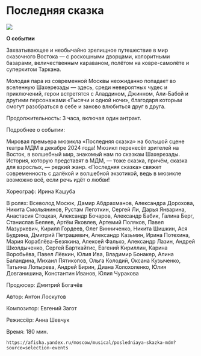 # Последняя сказка
![](https://avatars.mds.yandex.net/get-afishanew/4395007/40ac121a29142aa79f33ab781f195d87/960x690_noncrop)

**О событии**

Захватывающее и необычайно зрелищное путешествие в мир сказочного Востока — с роскошными дворцами, колоритными базарами, величественным караваном, полётом на ковре-самолёте и суперхитом Таркана.

Молодая пара из современной Москвы неожиданно попадает во вселенную Шахерезады — здесь, среди невероятных чудес и приключений, герои встретятся с Аладдином, Джинном, Али-Бабой и другими персонажами «Тысячи и одной ночи», благодаря которым смогут разобраться в себе и заново влюбиться друг в друга.

Продолжительность: 3 часа, включая один антракт.

Подробнее о событии:

Мировая премьера мюзикла «Последняя сказка» на большой сцене театра МДМ в декабре 2024 года! Мюзикл перенесёт зрителей на Восток, в волшебный мир, знакомый нам по сказкам Шахерезады. История, которую представят в МДМ, — тоже сказка, причём, сказка для взрослых, — редкий жанр. «Последняя сказка» свяжет современность с далёкой и волшебной экзотикой, ведь в мюзикле возможно всё, если речь идёт о любви!

Хореограф:
    Ирина Кашуба
    
В ролях:
    Всеволод Мосюк,
    Дамир Абдрахманов,
    Александра Дорохова,
    Никита Смольянинов,
    Рустам Леготкин,
    Сергей Ли,
    Дарья Январина,
    Анастасия Стоцкая,
    Александр Бочаров,
    Александр Бабик,
    Галина Берг,
    Станислав Беляев,
    Артём Яковлев,
    Артемий Поляков,
    Павел Мазуркевич,
    Кирилл Гордеев,
    Олег Винниченко,
    Никита Шишкин,
    Ася Будрина,
    Дмитрий Петрашевич,
    Александр Казьмин,
    Ирина Потехина,
    Мария Кораблёва-Безякина,
    Алексей Фалько,
    Александр Лазин,
    Андрей Школдыченко,
    Сергей Барткайтис,
    Евгений Кириллин,
    Карина Воробьёва,
    Павел Лёвкин,
    Юлия Ива,
    Владимир Бонакер,
    Алина Баландина,
    Михаил Пятикопов,
    Ольга Колодий,
    Оксана Кузыченко,
    Татьяна Лопырева,
    Андрей Бирин,
    Диана Холохоленко,
    Юлия Довганишина,
    Константин Иванов,
    Юлия Чуракова
    
Продюсер:
    Дмитрий Богачёв
    
Автор:
    Антон Лоскутов
    
Композитор:
    Евгений Загот
    
Режиссёр:
    Анна Шевчук
    
Время:
    180 мин.

    https://afisha.yandex.ru/moscow/musical/posledniaya-skazka-mdm?source=selection-events
